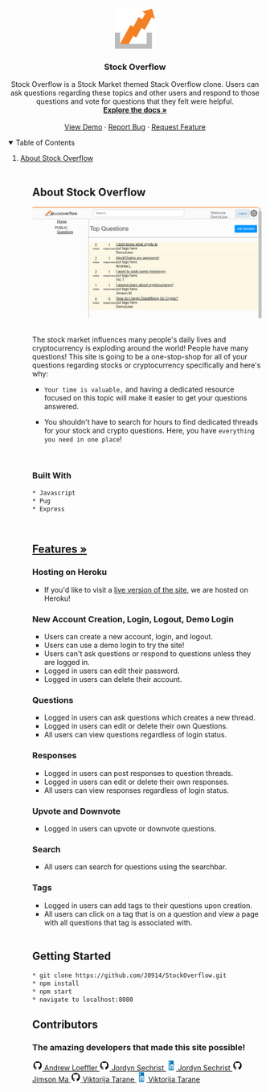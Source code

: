 <br>
<p align="center">
  <a href="https://stock-overflow-aao.herokuapp.com/">
    <img src="./public/logo3.png" alt="Logo" width="80" height="80">
  </a>

  <h3 align="center">Stock Overflow</h3>

  <p align="center">
    Stock Overflow is a Stock Market themed  Stack Overflow clone. Users can ask questions regarding these topics and other users and respond to those questions and vote for questions that they felt were helpful.
    <br />
    <a href="https://github.com/J0914/StockOverflow"><strong>Explore the docs »</strong></a>
    <br />
    <br />
    <a href="https://stock-overflow-aao.herokuapp.com/">View Demo</a>
    ·
    <a href="https://github.com/J0914/StockOverflow/issues">Report Bug</a>
    ·
    <a href="https://github.com/J0914/StockOverflow/issues">Request Feature</a>
  </p>
</p>



<!-- TABLE OF CONTENTS -->
<details open="open">
  <summary>Table of Contents</summary>
  <ol>
    <li>
      <a href="#about-stock-overflow">About Stock Overflow</a>
      <ul>
<br>

## About Stock Overflow

<img src="./public/readmeImages/homepage.png" alt='homepage'>

<br>
<br>

The stock market influences many people's daily lives and  cryptocurrency is exploding around the world! People have many questions! This site is going to be a one-stop-shop for all of your questions regarding stocks or cryptocurrency specifically and here's why:

* `Your time is valuable,` and having a dedicated resource focused on this topic will make it easier to get your questions answered.

* You shouldn't have to search for hours to find dedicated threads for your stock and crypto questions. Here, you have `everything you need in one place`!

<br>

### Built With

    * Javascript
    * Pug
    * Express

<br>

## <a href="https://github.com/J0914/StockOverflow/wiki/Feature-List"><strong>Features »</strong></a>

### Hosting on Heroku

* If you'd like to visit a <a href="https://github.com/J0914/StockOverflow/issues">live version of the site</a>, we are hosted on Heroku!

### New Account Creation, Login, Logout, Demo Login

* Users can create a new account, login, and logout.
* Users can use a demo login to try the site!
* Users can't ask questions or respond to questions unless they are logged in.
* Logged in users can edit their password.
* Logged in users can delete their account.

### Questions

* Logged in users can ask questions which creates a new thread.
* Logged in users can edit or delete their own Questions.
* All users can view questions regardless of login status.

### Responses

* Logged in users can post responses to question threads.
* Logged in users can edit or delete their own responses.
* All users can view responses regardless of login status.

### Upvote and Downvote

* Logged in users can upvote or downvote questions.

### Search

* All users can search for questions using the searchbar.

### Tags

* Logged in users can add tags to their questions upon creation.
* All users can click on a tag that is on a question and view a page with all questions that tag is associated with.

<br>

## Getting Started

    * git clone https://github.com/J0914/StockOverflow.git
    * npm install
    * npm start
    * navigate to localhost:8080

## Contributors

### The amazing developers that made this site possible!

<a href="https://github.com/a-loeffler">
    <img src="./public/readmeImages/githubLogo.png" alt="github" width="20" height="20">  Andrew Loeffler
  </a>

<a href="https://github.com/J0914">
    <img src="./public/readmeImages/githubLogo.png" alt="github" width="20" height="20">  Jordyn Sechrist
</a>
<a href="https://www.linkedin.com/in/jordyn-sechrist-87710b207/">
<img src="./public/readmeImages/linkedinLogo.png" alt="github" width="20" height="20">  Jordyn Sechrist
</a>

<a href="https://github.com/jimsonm">
    <img src="./public/readmeImages/githubLogo.png" alt="github" width="20" height="20">  Jimson Ma
</a>

<a href="https://github.com/victoriatarane">
    <img src="./public/readmeImages/githubLogo.png" alt="github" width="20" height="20">  Viktorija Tarane
</a>
<a href="https://www.linkedin.com/in/victoria-tarane-54a86b5b/">
<img src="./public/readmeImages/linkedinLogo.png" alt="github" width="20" height="20">  Viktorija Tarane
</a>




















